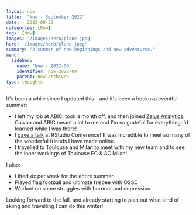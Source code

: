 ```yaml
---
layout: now
title:  "Now - September 2022"
date:   2022-09-30
categories: [Now]
tags: [Now]
images: '/images/hero/plane.jpeg'
hero: '/images/hero/plane.jpeg'
summary: "A summer of new beginnings and new adventures."
menu:
  sidebar:
    name: 'Now - 2022-09'
    identifier: now-2022-09
    parent: now-archives
type: thoughts
---
```


It's been a while since I updated this - and it's been a heckuva eventful summer:

- I left my job at ABIC, took a month off, and then joined [Zelus Analytics](https://zelusanalytics.com). Caivan and ABIC meant a lot to me and I'm so grateful for everything I'd learned while I was there!  
- I [gave a talk](https://tanho.ca/rsconf2022-talk) at RStudio Conference! It was incredible to meet so many of the wonderful friends I have made online.
- I travelled to Toulouse and Milan to meet with my new team and to see the inner workings of Toulouse FC & AC Milan! 

I also:

- Lifted 4x per week for the entire summer
- Played flag football and ultimate frisbee with OSSC
- Worked on some struggles with burnout and depression

Looking forward to the fall, and already starting to plan out what kind of skiing and travelling I can do this winter! 
